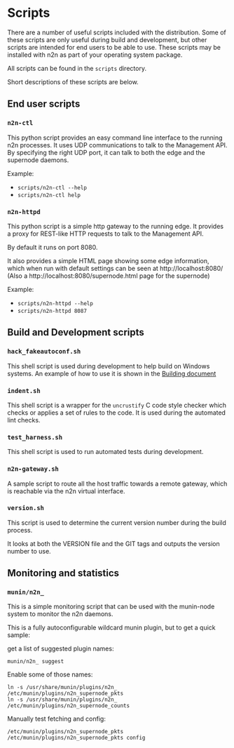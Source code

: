 # Scripts

There are a number of useful scripts included with the distribution.
Some of these scripts are only useful during build and development, but
other scripts are intended for end users to be able to use.  These scripts
may be installed with n2n as part of your operating system package.

All scripts can be found in the `scripts` directory.

Short descriptions of these scripts are below.

## End user scripts

### `n2n-ctl`

This python script provides an easy command line interface to the running
n2n processes.  It uses UDP communications to talk to the Management API.
By specifying the right UDP port, it can talk to both the edge and the
supernode daemons.

Example:
- `scripts/n2n-ctl --help`
- `scripts/n2n-ctl help`

### `n2n-httpd`

This python script is a simple http gateway to the running edge.  It provides
a proxy for REST-like HTTP requests to talk to the Management API.

By default it runs on port 8080.

It also provides a simple HTML page showing some edge information, which when
run with default settings can be seen at http://localhost:8080/ (Also
a http://localhost:8080/supernode.html page for the supernode)

Example:
- `scripts/n2n-httpd --help`
- `scripts/n2n-httpd 8087`

## Build and Development scripts

### `hack_fakeautoconf.sh`

This shell script is used during development to help build on Windows
systems.  An example of how to use it is shown in
the [Building document](Building.md)

### `indent.sh`

This shell script is a wrapper for the `uncrustify` C code style checker
which checks or applies a set of rules to the code.  It is used during
the automated lint checks.

### `test_harness.sh`

This shell script is used to run automated tests during development.

### `n2n-gateway.sh`

A sample script to route all the host traffic towards a remote gateway,
which is reachable via the n2n virtual interface.

### `version.sh`

This script is used to determine the current version number during the
build process.

It looks at both the VERSION file and the GIT tags and outputs the
version number to use.

## Monitoring and statistics

### `munin/n2n_`

This is a simple monitoring script that can be used with the munin-node
system to monitor the n2n daemons.

This is a fully autoconfigurable wildcard munin plugin, but to get a quick
sample:

get a list of suggested plugin names:
```
munin/n2n_ suggest
```

Enable some of those names:

```
ln -s /usr/share/munin/plugins/n2n_ /etc/munin/plugins/n2n_supernode_pkts
ln -s /usr/share/munin/plugins/n2n_ /etc/munin/plugins/n2n_supernode_counts
```

Manually test fetching and config:

```
/etc/munin/plugins/n2n_supernode_pkts
/etc/munin/plugins/n2n_supernode_pkts config
```
